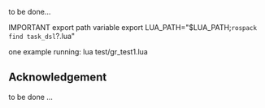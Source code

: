 to be done...

IMPORTANT export path variable
export LUA_PATH="$LUA_PATH;`rospack find task_dsl`?.lua"

one example running:
lua test/gr_test1.lua


Acknowledgement
---------------

to be done ...





